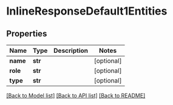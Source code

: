 # InlineResponseDefault1Entities

## Properties
Name | Type | Description | Notes
------------ | ------------- | ------------- | -------------
**name** | **str** |  | [optional]
**role** | **str** |  | [optional]
**type** | **str** |  | [optional]

[[Back to Model list]](../README.md#documentation-for-models) [[Back to API list]](../README.md#documentation-for-api-endpoints) [[Back to README]](../README.md)
